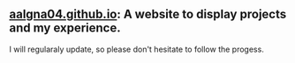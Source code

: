 ## [aalgna04.github.io](http://aalgna04.github.io): A website to display projects and my experience.
I will regularaly update, so please don't hesitate to follow the progess.
